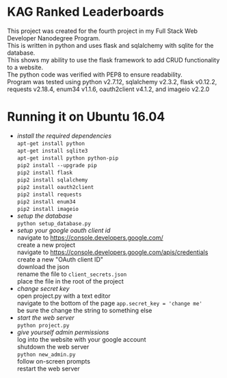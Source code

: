 # KAG Ranked Leaderboards
This project was created for the fourth project in my Full Stack Web Developer Nanodegree Program.  
This is written in python and uses flask and sqlalchemy with sqlite for the database.  
This shows my ability to use the flask framework to add CRUD functionality to a website.  
The python code was verified with PEP8 to ensure readability.  
Program was tested using python v2.7.12, sqlalchemy v2.3.2, flask v0.12.2, requests v2.18.4, enum34 v1.1.6, oauth2client v4.1.2, and imageio v2.2.0
  
# Running it on Ubuntu 16.04
- *install the required dependencies*  
`apt-get install python`  
`apt-get install sqlite3`  
`apt-get install python python-pip`  
`pip2 install --upgrade pip`  
`pip2 install flask`  
`pip2 install sqlalchemy`  
`pip2 install oauth2client`  
`pip2 install requests`  
`pip2 install enum34`  
`pip2 install imageio`  
- *setup the database*  
`python setup_database.py`  
- *setup your google oauth client id*  
navigate to https://console.developers.google.com/  
create a new project  
navigate to https://console.developers.google.com/apis/credentials  
create a new "OAuth client ID"  
download the json  
rename the file to `client_secrets.json`  
place the file in the root of the project  
- *change secret key*  
open project.py with a text editor  
navigate to the bottom of the page
`app.secret_key = 'change me'`  
be sure the change the string to something else  
- *start the web server*  
`python project.py`  
- *give yourself admin permissions*  
log into the website with your google account  
shutdown the web server  
`python new_admin.py`  
follow on-screen prompts  
restart the web server  
  
  
